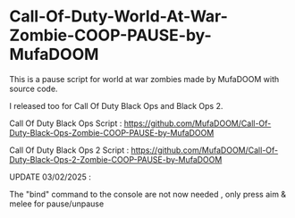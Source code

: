 # Call-Of-Duty-World-At-War-Zombie-COOP-PAUSE-by-MufaDOOM

This is a pause script for world at war zombies made by MufaDOOM with source code.

I released too for Call Of Duty Black Ops and Black Ops 2.

Call Of Duty Black Ops Script : https://github.com/MufaDOOM/Call-Of-Duty-Black-Ops-Zombie-COOP-PAUSE-by-MufaDOOM

Call Of Duty Black Ops 2 Script : https://github.com/MufaDOOM/Call-Of-Duty-Black-Ops-2-Zombie-COOP-PAUSE-by-MufaDOOM

UPDATE 03/02/2025 :

The "bind" command to the console are not now needed , only press aim & melee for pause/unpause
